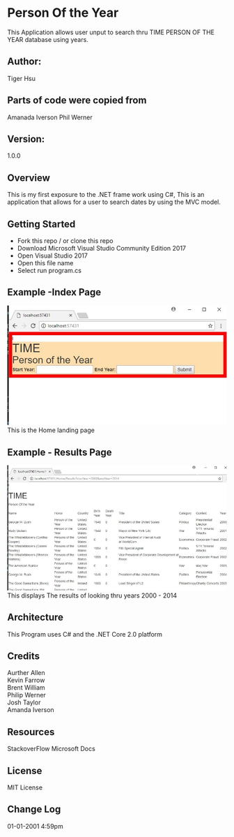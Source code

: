# Person Of the Year #
This Application allows user unput to search thru TIME PERSON OF THE YEAR database using years.

## Author:
Tiger Hsu <br>

## Parts of code were copied from
Amanada Iverson
Phil Werner


## Version:
1.0.0 

## Overview
This is my first exposure to the .NET frame work using C#, This is an application that allows for 
a user to search dates by using the MVC model.

## Getting Started
- Fork this repo / or clone this repo
- Download Microsoft Visual Studio Community Edition 2017
- Open Visual Studio 2017
- Open this file name 
- Select run program.cs

## Example -Index Page

![alt text](/Person_of_the_year/Time_Person.JPG)
This is the Home landing page

## Example - Results Page
![alt text](/Person_of_the_year/Time_Example.JPG)
This displays The results of looking thru years 2000 - 2014

## Architecture
This  Program uses C# and the .NET Core 2.0 platform

## Credits
Aurther Allen <br>
Kevin Farrow <br>
Brent William <br>
Philip Werner <br>
Josh Taylor <br>
Amanda Iverson <br>

## Resources
StackoverFlow
Microsoft Docs

## License
MIT License

## Change Log

01-01-2001 4:59pm 
